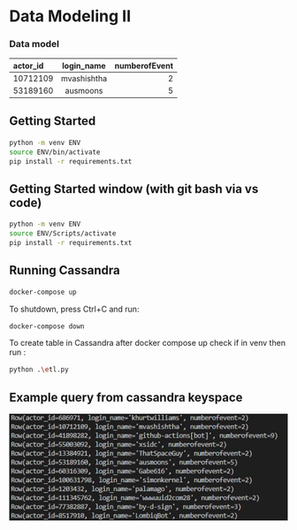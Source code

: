 # Data Modeling II
### Data model
| actor_id | login_name | numberofEvent |
| :---         |     :---:      |          ---: |
| 10712109   | mvashishtha     | 2    |
| 53189160     | ausmoons       | 5      |

## Getting Started 

```sh
python -m venv ENV
source ENV/bin/activate
pip install -r requirements.txt
```

## Getting Started window (with git bash via vs code)

```sh
python -m venv ENV
source ENV/Scripts/activate
pip install -r requirements.txt
```


## Running Cassandra

```sh
docker-compose up
```

To shutdown, press Ctrl+C and run:

```sh
docker-compose down
```

To create table in Cassandra after docker compose up
check if in venv then run :


```sh
python .\etl.py 
```

## Example query from cassandra keyspace
![er](./example_query.jpg)